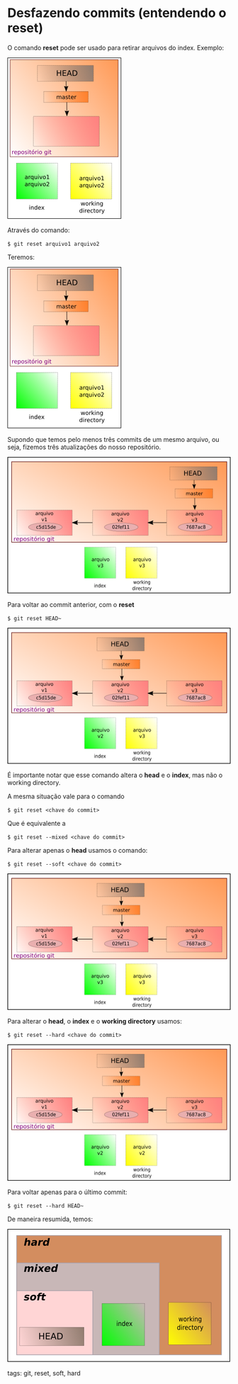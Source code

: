 # Desfazendo commits (entendendo o reset)

O comando **reset** pode ser usado para retirar arquivos do index. Exemplo:

![arquivos no index](./img/fluxoGit3.png)

Através do comando:
```
$ git reset arquivo1 arquivo2
```
Teremos:

![working directory com dois arquivos](./img/fluxoGit2.png)

Supondo que temos pelo menos três commits de um mesmo arquivo, ou seja, fizemos três atualizações do nosso repositório.

![três commits](./img/commitGit3.png)

Para voltar ao commit anterior, com o **reset**
```
$ git reset HEAD~
```

![index alterado](./img/commitGit4.png)

É importante notar que esse comando altera o **head** e o **index**, mas não o working directory.

A mesma situação vale para o comando
```
$ git reset <chave do commit>
```
Que é equivalente a
```
$ git reset --mixed <chave do commit>
```

Para alterar apenas o **head** usamos o comando:
```
$ git reset --soft <chave do commit>
```

![reset soft](./img/commitGit5.png)

Para alterar o **head**, o **index** e o **working directory** usamos:
```
$ git reset --hard <chave do commit>
```

![hard reset](./img/commitGit6.png)

Para voltar apenas para o último commit:
```
$ git reset --hard HEAD~
```

De maneira resumida, temos:

![git reset](./img/resetGit.png)

tags: git, reset, soft, hard
